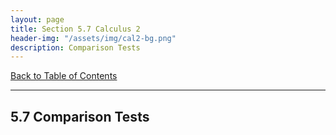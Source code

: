 ```yaml
---
layout: page
title: Section 5.7 Calculus 2
header-img: "/assets/img/cal2-bg.png"
description: Comparison Tests
---
```


[Back to Table of Contents](../..)

---

## 5.7 Comparison Tests
